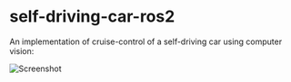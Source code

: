 # self-driving-car-ros2
An implementation of cruise-control of a self-driving car using computer vision:

![Screenshot](https://user-images.githubusercontent.com/57093800/214567237-7e491def-3fc5-4003-b098-8bd8261a67c2.png)


